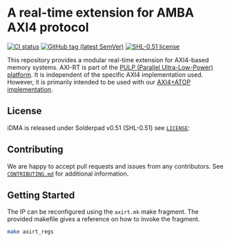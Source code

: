 # A real-time extension for AMBA AXI4 protocol
[![CI status](https://github.com/pulp-platform/axi_rt/actions/workflows/gitlab-ci.yml/badge.svg?branch=master)](https://github.com/pulp-platform/axi_rt/actions/workflows/gitlab-ci.yml?query=branch%3Amaster)
[![GitHub tag (latest SemVer)](https://img.shields.io/github/v/tag/pulp-platform/axi_rt?color=blue&label=current&sort=semver)](CHANGELOG.md)
[![SHL-0.51 license](https://img.shields.io/badge/license-SHL--0.51-green)](LICENSE)

This repository provides a modular real-time extension for AXI4-based memory systems. AXI-RT is part
of the [PULP (Parallel Ultra-Low-Power) platform](https://pulp-platform.org/). It is independent of
the specific AXI4 implementation used. However, it is primarily intended to be used with our
[AXI4+ATOP implementation](https://github.com/pulp-platform/axi).

## License
iDMA is released under Solderpad v0.51 (SHL-0.51) see [`LICENSE`](LICENSE):

## Contributing
We are happy to accept pull requests and issues from any contributors. See [`CONTRIBUTING.md`](CONTRIBUTING.md)
for additional information.

## Getting Started

The IP can be reconfigured using the `axirt.mk` make fragment. The provided makefile gives
a reference on how to invoke the fragment.

``` bash
make axirt_regs

```
